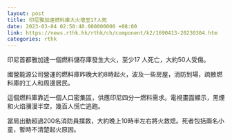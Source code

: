 ```yaml
---
layout: post
title: 印尼雅加達燃料庫大火增至17人死
date: 2023-03-04 02:50:40.000000000 +08:00
link: https://news.rthk.hk/rthk/ch/component/k2/1690413-20230304.htm
categories: rthk
---
```


印尼首都雅加達一個燃料儲存庫發生大火，至少17 人死亡，大約50人受傷。

國營能源公司營運的燃料庫昨晚大約8時起火，波及一些房屋，消防到場，疏散燃料庫的工人和周邊居民。

這個燃料庫靠近一個人口密集區，供應印尼四分一燃料需求。電視畫面顯示，黑煙和火焰瀰漫半空，幾百人慌亡逃跑。

當局出動超過200名消防員撲救，大約晚上10時半左右將火救熄。死者包括兩名小童，暫時不清楚起火原因。
